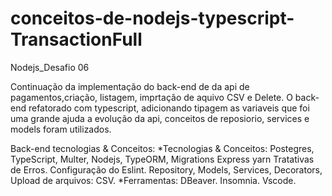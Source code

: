 # conceitos-de-nodejs-typescript-TransactionFull


Nodejs_Desafio 06

Continuação da implementação do back-end de da api de pagamentos,criação, listagem, imprtação de aquivo CSV e  Delete.
O back-end  refatorado com typescript, adicionando tipagem as variaveis que foi uma grande ajuda a evolução da api,
conceitos  de reposiorio, services e models foram utilizados. 

Back-end tecnologias & Conceitos:
  *Tecnologias & Conceitos:
    Postegres,
    TypeScript,
    Multer,
    Nodejs,
    TypeORM,
    Migrations
    Express
    yarn
    Tratativas de Erros.
    Configuração do Eslint.
    Repository,
    Models,
    Services,
    Decorators,
    Upload de arquivos: CSV.
  *Ferramentas:
    DBeaver.
    Insomnia.
    Vscode.
